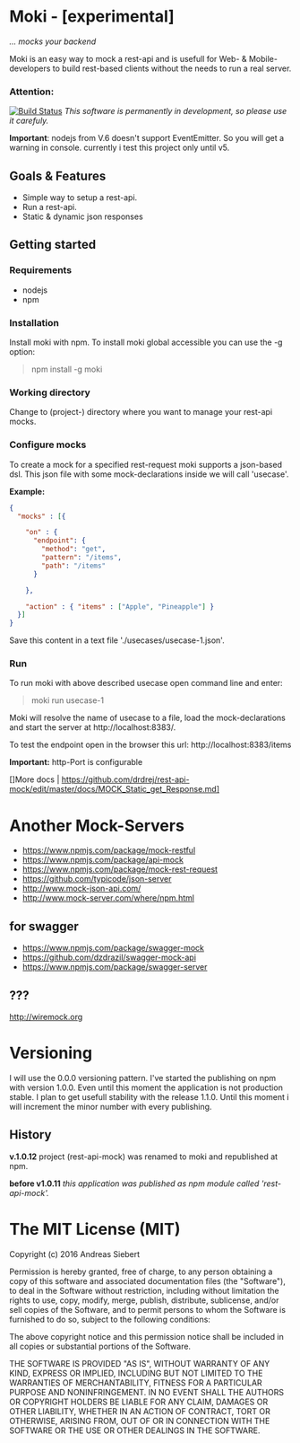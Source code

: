 # Moki - [experimental]
*... mocks your backend*

Moki is an easy way to mock a rest-api and is usefull for Web- & Mobile-developers
to build rest-based clients without the needs to run a real server.

### Attention:
[![Build Status](https://travis-ci.org/drdrej/rest-api-mock.png?branch=master)](https://travis-ci.org/drdrej/app-buildr)
*This software is permanently in development, so please use it carefuly.*

**Important**: nodejs from V.6 doesn't support EventEmitter. So you will get a warning in console. currently i test this project only until v5.

## Goals & Features

* Simple way to setup a rest-api.
* Run a rest-api.
* Static & dynamic json responses


## Getting started

### Requirements

* nodejs
* npm

### Installation

Install moki with npm. To install moki global accessible you can use the -g option:

   > npm install -g moki



### Working directory
   Change to (project-) directory where you want to manage your rest-api mocks.

### Configure mocks

To create a mock for a specified rest-request moki supports a json-based dsl.
This json file with some mock-declarations inside we will call 'usecase'.

**Example:**
````json
{
  "mocks" : [{

    "on" : {
      "endpoint": {
        "method": "get",
        "pattern": "/items",
        "path": "/items"
      }

    },

    "action" : { "items" : ["Apple", "Pineapple"] }
  }]
}
````

Save this content in a text file './usecases/usecase-1.json'.


### Run

To run moki with above described usecase open command line and enter:

   >moki run usecase-1

Moki will resolve the name of usecase to a file, load the mock-declarations and start the server at
http://localhost:8383/.

To test the endpoint open in the browser this url:
   http://localhost:8383/items

**Important:** http-Port is configurable

[]More docs | https://github.com/drdrej/rest-api-mock/edit/master/docs/MOCK_Static_get_Response.md]

# Another Mock-Servers

* https://www.npmjs.com/package/mock-restful
* https://www.npmjs.com/package/api-mock
* https://www.npmjs.com/package/mock-rest-request
* https://github.com/typicode/json-server
* http://www.mock-json-api.com/
* http://www.mock-server.com/where/npm.html


## for swagger
* https://www.npmjs.com/package/swagger-mock
* https://github.com/dzdrazil/swagger-mock-api
* https://www.npmjs.com/package/swagger-server


##  ???
http://wiremock.org

# Versioning

I will use the 0.0.0 versioning pattern. I've started the publishing on npm with version 1.0.0. Even until this moment the application is not production stable. I plan to get usefull stability with the release 1.1.0. Until this moment i will increment the minor number with every publishing.

## History

**v.1.0.12** project (rest-api-mock) was renamed to moki and republished at npm.

**before v1.0.11** *this application was published as npm module called 'rest-api-mock'.*


# The MIT License (MIT)

Copyright (c) 2016 Andreas Siebert

Permission is hereby granted, free of charge, to any person obtaining a copy
of this software and associated documentation files (the "Software"), to deal
in the Software without restriction, including without limitation the rights
to use, copy, modify, merge, publish, distribute, sublicense, and/or sell
copies of the Software, and to permit persons to whom the Software is
furnished to do so, subject to the following conditions:

The above copyright notice and this permission notice shall be included in all
copies or substantial portions of the Software.

THE SOFTWARE IS PROVIDED "AS IS", WITHOUT WARRANTY OF ANY KIND, EXPRESS OR
IMPLIED, INCLUDING BUT NOT LIMITED TO THE WARRANTIES OF MERCHANTABILITY,
FITNESS FOR A PARTICULAR PURPOSE AND NONINFRINGEMENT. IN NO EVENT SHALL THE
AUTHORS OR COPYRIGHT HOLDERS BE LIABLE FOR ANY CLAIM, DAMAGES OR OTHER
LIABILITY, WHETHER IN AN ACTION OF CONTRACT, TORT OR OTHERWISE, ARISING FROM,
OUT OF OR IN CONNECTION WITH THE SOFTWARE OR THE USE OR OTHER DEALINGS IN THE
SOFTWARE.
